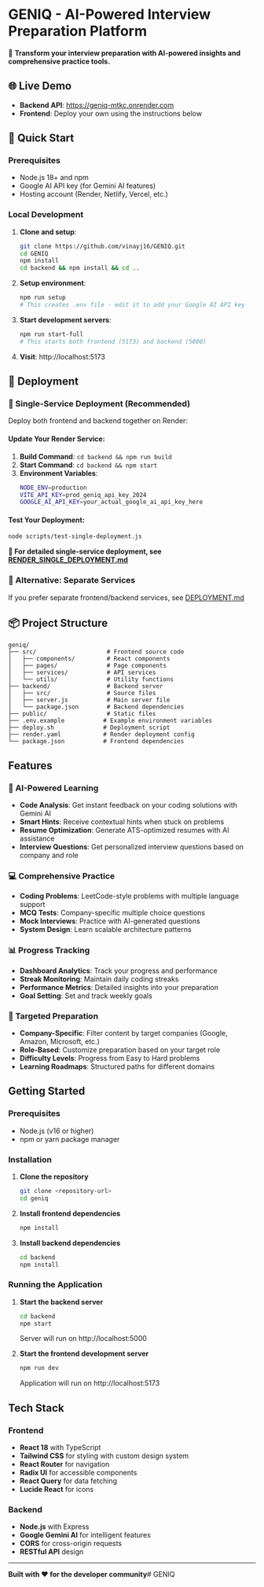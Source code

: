# GENIQ - AI-Powered Interview Preparation Platform

🚀 **Transform your interview preparation with AI-powered insights and comprehensive practice tools.**

## 🌐 Live Demo
- **Backend API**: https://geniq-mtkc.onrender.com
- **Frontend**: Deploy your own using the instructions below

## 🚀 Quick Start

### Prerequisites

- Node.js 18+ and npm
- Google AI API key (for Gemini AI features)
- Hosting account (Render, Netlify, Vercel, etc.)

### Local Development

1. **Clone and setup**:
   ```bash
   git clone https://github.com/vinayj16/GENIQ.git
   cd GENIQ
   npm install
   cd backend && npm install && cd ..
   ```

2. **Setup environment**:
   ```bash
   npm run setup
   # This creates .env file - edit it to add your Google AI API key
   ```

3. **Start development servers**:
   ```bash
   npm run start-full
   # This starts both frontend (5173) and backend (5000)
   ```

4. **Visit**: http://localhost:5173

## 🚀 Deployment

### 🎯 Single-Service Deployment (Recommended)

Deploy both frontend and backend together on Render:

#### Update Your Render Service:
1. **Build Command**: `cd backend && npm run build`
2. **Start Command**: `cd backend && npm start`
3. **Environment Variables**:
   ```bash
   NODE_ENV=production
   VITE_API_KEY=prod_geniq_api_key_2024
   GOOGLE_AI_API_KEY=your_actual_google_ai_api_key_here
   ```

#### Test Your Deployment:
```bash
node scripts/test-single-deployment.js
```

**📖 For detailed single-service deployment, see [RENDER_SINGLE_DEPLOYMENT.md](./RENDER_SINGLE_DEPLOYMENT.md)**

### 🔄 Alternative: Separate Services
If you prefer separate frontend/backend services, see [DEPLOYMENT.md](./DEPLOYMENT.md)

## 📦 Project Structure

```
geniq/
├── src/                    # Frontend source code
│   ├── components/         # React components
│   ├── pages/              # Page components
│   ├── services/           # API services
│   └── utils/              # Utility functions
├── backend/                # Backend server
│   ├── src/                # Source files
│   ├── server.js           # Main server file
│   └── package.json        # Backend dependencies
├── public/                 # Static files
├── .env.example           # Example environment variables
├── deploy.sh              # Deployment script
├── render.yaml            # Render deployment config
└── package.json           # Frontend dependencies
```

## Features

### 🧠 AI-Powered Learning
- **Code Analysis**: Get instant feedback on your coding solutions with Gemini AI
- **Smart Hints**: Receive contextual hints when stuck on problems
- **Resume Optimization**: Generate ATS-optimized resumes with AI assistance
- **Interview Questions**: Get personalized interview questions based on company and role

### 💻 Comprehensive Practice
- **Coding Problems**: LeetCode-style problems with multiple language support
- **MCQ Tests**: Company-specific multiple choice questions
- **Mock Interviews**: Practice with AI-generated questions
- **System Design**: Learn scalable architecture patterns

### 📊 Progress Tracking
- **Dashboard Analytics**: Track your progress and performance
- **Streak Monitoring**: Maintain daily coding streaks
- **Performance Metrics**: Detailed insights into your preparation
- **Goal Setting**: Set and track weekly goals

### 🎯 Targeted Preparation
- **Company-Specific**: Filter content by target companies (Google, Amazon, Microsoft, etc.)
- **Role-Based**: Customize preparation based on your target role
- **Difficulty Levels**: Progress from Easy to Hard problems
- **Learning Roadmaps**: Structured paths for different domains

## Getting Started

### Prerequisites
- Node.js (v16 or higher)
- npm or yarn package manager

### Installation

1. **Clone the repository**
   ```bash
   git clone <repository-url>
   cd geniq
   ```

2. **Install frontend dependencies**
   ```bash
   npm install
   ```

3. **Install backend dependencies**
   ```bash
   cd backend
   npm install
   ```

### Running the Application

1. **Start the backend server**
   ```bash
   cd backend
   npm start
   ```
   Server will run on http://localhost:5000

2. **Start the frontend development server**
   ```bash
   npm run dev
   ```
   Application will run on http://localhost:5173

## Tech Stack

### Frontend
- **React 18** with TypeScript
- **Tailwind CSS** for styling with custom design system
- **React Router** for navigation
- **Radix UI** for accessible components
- **React Query** for data fetching
- **Lucide React** for icons

### Backend
- **Node.js** with Express
- **Google Gemini AI** for intelligent features
- **CORS** for cross-origin requests
- **RESTful API** design

---

**Built with ❤️ for the developer community**# GENIQ
